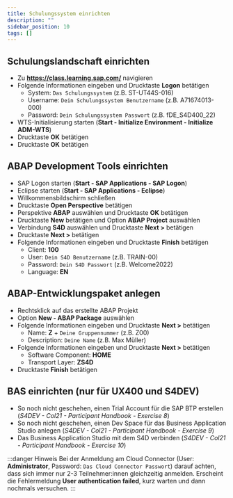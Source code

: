 ```yaml
---
title: Schulungssystem einrichten
description: ""
sidebar_position: 10
tags: []
---
```


## Schulungslandschaft einrichten
- Zu **https://class.learning.sap.com/** navigieren
- Folgende Informationen eingeben und Drucktaste **Logon** betätigen
    - System: `Das Schulungssystem` (z.B. ST-UT44S-016)
    - Username: `Dein Schulungssystem Benutzername` (z.B. A71674013-000)
    - Password: `Dein Schulungssystem Passwort` (z.B. fDE_S4D400_22)
- WTS-Initialisierung starten (**Start - Initialize Environment - Initialize ADM-WTS**)
- Drucktaste **OK** betätigen
- Drucktaste **OK** betätigen

## ABAP Development Tools einrichten
- SAP Logon starten (**Start - SAP Applications - SAP Logon**)
- Eclipse starten (**Start - SAP Applications - Eclipse**)
- Willkommensbildschirm schließen
- Drucktaste **Open Perspective** betätigen
- Perspektive **ABAP** auswählen und Drucktaste **OK** betätigen
- Drucktaste **New** betätigen und Option **ABAP Project** auswählen
- Verbindung **S4D** auswählen und Drucktaste **Next \>** betätigen
- Drucktaste **Next \>** betätigen
- Folgende Informationen eingeben und Drucktaste **Finish** betätigen
    - Client: **100**
    - User: `Dein S4D Benutzername` (z.B. TRAIN-00)
    - Password: `Dein S4D Passwort` (z.B. Welcome2022)
    - Language: **EN**

## ABAP-Entwicklungspaket anlegen
- Rechtsklick auf das erstellte ABAP Projekt
- Option **New - ABAP Package** auswählen
- Folgende Informationen eingeben und Drucktaste **Next >** betätigen
    - Name: **Z** + `Deine Gruppennummer` (z.B. Z00)
    - Description: `Deine Name` (z.B. Max Müller)
- Folgende Informationen eingeben und Drucktaste **Next >** betätigen
    - Software Component: **HOME**
    - Transport Layer: **ZS4D**
- Drucktaste **Finish** betätigen

## BAS einrichten (nur für UX400 und S4DEV)
- So noch nicht geschehen, einen Trial Account für die SAP BTP erstellen (_S4DEV - Col21 - Participant Handbook - Exercise 8_)
- So noch nicht geschehen, einen Dev Space für das Business Application Studio anlegen (_S4DEV - Col21 - Participant Handbook - Exercise 9_)
- Das Business Application Studio mit dem S4D verbinden (_S4DEV - Col21 - Participant Handbook - Exercise 10_)

:::danger Hinweis
Bei der Anmeldung am Cloud Connector (User: **Administrator**, Password: `Das Cloud Connector Passwort`) darauf achten, dass sich immer nur 2-3 Teilnehmer:innen gleichzeitig anmelden. Erscheint die Fehlermeldung **User authentication failed**, kurz warten und 
dann nochmals versuchen.
:::
